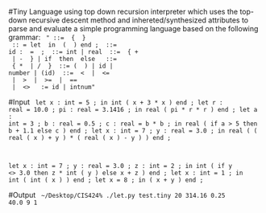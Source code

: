 #Tiny Language using top down recursion
interpreter which uses the top-down recursive descent method and inhereted/synthesized attributes to parse and evaluate a simple programming language based on the following grammar:
<code>
	"<prog> 		::= <let-in-end> { <let-in-end> }
	 <let-in-end> 	:: = let <decl-list> in <type> ( <expr> ) end ;
	 <decl>			::= id : <type> = <expr> ;
	 <type>			::= int | real
	 <expr>			::= <term> { + <term> | - <term> } | if <cond> then <expr> else <expr>
	 <term>			::= <factor> { * <factor> | / <factor> }
	 <factor>		::= ( <expr> ) | id | number | <type>(id)
	 <cond>			::= <oprnd> < <oprnd> | <oprnd> <= <oprnd> | <oprnd> > <oprnd> | <oprnd> >= <oprnd> | <oprnd> == <oprnd> | <oprnd> <> <oprnd>
	 <oprnd>		:= id | intnum"
</code>

#Input
<code>
let x : int = 5 ;
in
        int ( x + 3 * x )
end ;
let r : real = 10.0 ;
        pi : real = 3.1416 ;
in
        real ( pi * r * r )
end ;
let a : int = 3 ;
b : real = 0.5 ;
c : real = b * b ;
in
        real ( if a > 5 then b + 1.1 else c )
end ;
let x : int = 7 ;
y : real = 3.0 ;
in
        real ( ( real ( x ) + y ) * ( real ( x ) - y ) )
end ;

let x : int = 7 ;
        y : real = 3.0 ;
        z : int = 2 ;
in
        int ( if y <> 3.0 then z * int ( y ) else x + z )
end ;
let x : int = 1 ;
	in
		int ( int ( x ) )
end ;
let x = 8 ; in ( x + y ) end ;
</code>

#Output
<code>
~/Desktop/CIS424% ./let.py test.tiny
20
314.16
0.25
40.0
9
1
</code>